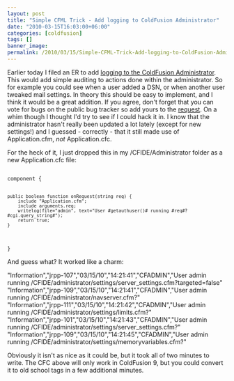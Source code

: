```yaml
---
layout: post
title: "Simple CFML Trick - Add logging to ColdFusion Administrator"
date: "2010-03-15T16:03:00+06:00"
categories: [coldfusion]
tags: []
banner_image: 
permalink: /2010/03/15/Simple-CFML-Trick-Add-logging-to-ColdFusion-Administrator
---
```


Earlier today I filed an ER to add <a href="http://cfbugs.adobe.com/cfbugreport/flexbugui/cfbugtracker/main.html#bugId=82437">logging to the ColdFusion Administrator</a>. This would add simple auditing to actions done within the administrator. So for example you could see when a user added a DSN, or when another user tweaked mail settings. In theory this should be easy to implement, and I think it would be a great addition. If you agree, don't forget that you can vote for bugs on the public bug tracker so add yours to the <a href="http://cfbugs.adobe.com/cfbugreport/flexbugui/cfbugtracker/main.html#bugId=82437">request</a>. On a whim though I thought I'd try to see if I could hack it in. I know that the administrator hasn't really been updated a lot lately (except for new settings!) and I guessed - correctly - that it still made use of Application.cfm, <i>not</i> Application.cfc.
<p/>
For the heck of it, I just dropped this in my /CFIDE/Administrator folder as a new Application.cfc file:
<p/>
<code>
component {
	
	public boolean function onRequest(string req) {
		include "Application.cfm";
		include arguments.req;
		writelog(file="admin", text="User #getauthuser()# running #req#?#cgi.query_string#");
		return true;
	}
	
}
</code>

<p/>

And guess what? It worked like a charm:

<p/>

"Information","jrpp-107","03/15/10","14:21:41","CFADMIN","User admin running /CFIDE/administrator/settings/server_settings.cfm?targeted=false"<br/>
"Information","jrpp-109","03/15/10","14:21:41","CFADMIN","User admin running /CFIDE/administrator/navserver.cfm?"<br/>
"Information","jrpp-111","03/15/10","14:21:42","CFADMIN","User admin running /CFIDE/administrator/settings/limits.cfm?"<br/>
"Information","jrpp-101","03/15/10","14:21:43","CFADMIN","User admin running /CFIDE/administrator/settings/server_settings.cfm?"<br/>
"Information","jrpp-109","03/15/10","14:21:45","CFADMIN","User admin running /CFIDE/administrator/settings/memoryvariables.cfm?"<br/>

<p/>

Obviously it isn't as nice as it could be, but it took all of two minutes to write. The CFC above will only work in ColdFusion 9, but you could convert it to old school tags in a few additional minutes.
